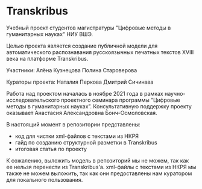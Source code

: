 # Transkribus

Учебный проект студентов магистратуры "Цифровые методы в гуманитарных науках" НИУ ВШЭ.

Целью проекта является создание публичной модели для автоматического распознавания русскоязычных печатных текстов XVIII века на платформе Transkribus.

Участники:
Алёна Кузнецова
Полина Староверова 

Кураторы проекта:
Наталия Перкова
Дмитрий Сичинава

Работа над проектом началась в ноябре 2021 года в рамках научно-исследовательского проектного семинара программы “Цифровые методы в гуманитарных науках”. Консультативную поддержку проекту оказывает Анастасия Александровна Бонч-Осмоловская.

В настоящий момент в репозитории представлены:

+ код для чистки xml-файлов с текстами из НКРЯ
+ гайд по созданию структурной разметки в Transkribus
+ итоговая статья по проекту

К сожалению, выложить модель в репозиторий мы не можем, так как ее нельзя перенести из Transkribus'а. xml-файлы с текстами из НКРЯ мы также не можем выложить, так как они предоставлены нам куратором для локального пользования.
